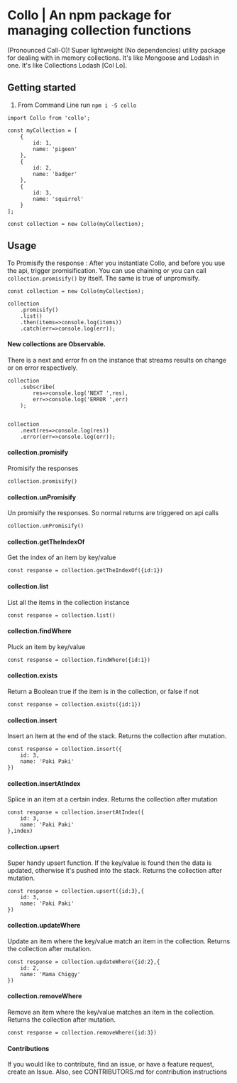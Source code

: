# Collo | An npm package for managing collection functions 
(Pronounced Call-O)! 
Super lightweight (No dependencies) utility package for dealing with in memory collections. It's like Mongoose and Lodash in one. It's like Collections Lodash [Col Lo].


## Getting started
1. From Command Line run `npm i -S collo`


```
import Collo from 'collo';

const myCollection = [
    {
        id: 1,
        name: 'pigeon'
    },
    {
        id: 2,
        name: 'badger'
    },
    {
        id: 3,
        name: 'squirrel'
    }
];

const collection = new Collo(myCollection);

```

## Usage
To Promisify the response : After you instantiate Collo, and before you use the api, trigger promisification. You can use chaining or you can call `collection.promisify()` by itself.
The same is true of unpromisify.

```
const collection = new Collo(myCollection);

collection
    .promisify()
    .list()
    .then(items=>console.log(items))
    .catch(err=>console.log(err));
```

#### New collections are Observable.
There is a next and error fn on the instance that streams results on change or on error respectively.

```
collection
	.subscribe(
		res=>console.log('NEXT ',res),
		err=>console.log('ERROR ',err)
	);
	
	
collection
	.next(res=>console.log(res))
	.error(err=>console.log(err));
```
	
#### collection.promisify
Promisify the responses

```
collection.promisify()
```

#### collection.unPromisify
Un promisify the responses. So normal returns are triggered on api calls

```
collection.unPromisify()
```

#### collection.getTheIndexOf
Get the index of an item by key/value

```
const response = collection.getTheIndexOf({id:1})
```

#### collection.list
List all the items in the collection instance

```
const response = collection.list()
```


#### collection.findWhere
Pluck an item by key/value

```
const response = collection.findWhere({id:1})
```

#### collection.exists
Return a Boolean true if the item is in the collection, or false if not

```
const response = collection.exists({id:1})
```

#### collection.insert
Insert an item at the end of the stack. Returns the collection after mutation.

```
const response = collection.insert({
    id: 3,
    name: 'Paki Paki'
})
```

#### collection.insertAtIndex
Splice in an item at a certain index. Returns the collection after mutation

```
const response = collection.insertAtIndex({
    id: 3,
    name: 'Paki Paki'
},index)
```


#### collection.upsert
Super handy upsert function. If the key/value is found then the data is updated, otherwise it's pushed into the stack. Returns the collection after mutation.

```
const response = collection.upsert({id:3},{
    id: 3,
    name: 'Paki Paki'
})
```


#### collection.updateWhere
Update an item where the key/value match an item in the collection. Returns the collection after mutation.

```
const response = collection.updateWhere({id:2},{
    id: 2,
    name: 'Mama Chiggy'
})
```

#### collection.removeWhere
Remove an item where the key/value matches an item in the collection. Returns the collection after mutation.

```
const response = collection.removeWhere({id:3})
```


#### Contributions
If you would like to contribute, find an issue, or have a feature request, create an Issue.
Also, see CONTRIBUTORS.md for contribution instructions